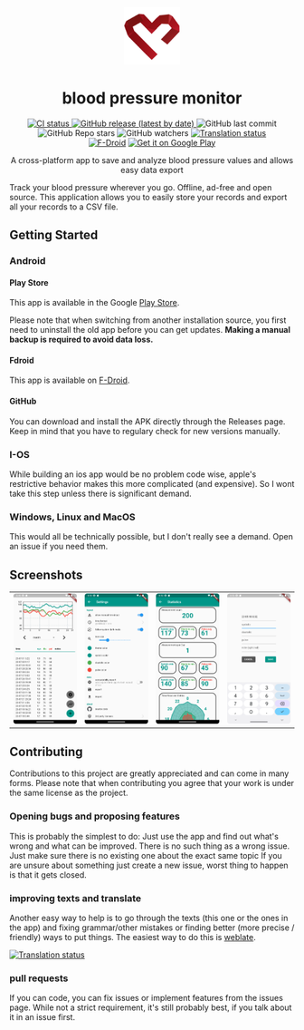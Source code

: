 <div align="center">  
  <img src="https://github.com/NobodyForNothing/blood-pressure-monitor-fl/blob/79b8a2d38703a5ff6d491019ba51b0374c39963a/android/app/src/main/res/drawable/icon.png" width="20%" height="20%"></img>
</div>


<h1 align="center"> blood pressure monitor </h1>
<div align="center">
  <a href="[https://github.com/NobodyForNothing/blood-pressure-monitor-fl/actions/workflows/CI.yml">
    <img src="https://github.com/NobodyForNothing/blood-pressure-monitor-fl/actions/workflows/CI.yml/badge.svg" alt="CI status" />
  </a>
  <a href="https://github.com/NobodyForNothing/blood-pressure-monitor-fl/releases/latest">
    <img alt="GitHub release (latest by date)" src="https://img.shields.io/github/v/release/NobodyForNothing/blood-pressure-monitor-fl">
  </a>
  <img alt="GitHub last commit" src="https://img.shields.io/github/last-commit/NobodyForNothing/blood-pressure-monitor-fl">
  <img alt="GitHub Repo stars" src="https://img.shields.io/github/stars/NobodyForNothing/blood-pressure-monitor-fl">
  <img alt="GitHub watchers" src="https://img.shields.io/github/watchers/NobodyForNothing/blood-pressure-monitor-fl">
  <a href="https://hosted.weblate.org/engage/blood-pressure-monitor-fl/">
    <img src="https://hosted.weblate.org/widgets/blood-pressure-monitor-fl/-/svg-badge.svg" alt="Translation status" />
  </a>
</div>
<div align="center">
  <a href='https://f-droid.org/en/packages/com.derdilla.bloodPressureApp'><img alt="F-Droid" height=40 src="https://gitlab.com/fdroid/artwork/-/raw/master/fdroid-logo-2015/available-on-fdroid.svg"></a>
  <a href='https://play.google.com/store/apps/details?id=com.derdilla.bloodPressureApp&pcampaignid=pcampaignidMKT-Other-global-all-co-prtnr-py-PartBadge-Mar2515-1'><img height=45 alt='Get it on Google Play' src='https://play.google.com/intl/en_us/badges/static/images/badges/en_badge_web_generic.png'/></a>
</div>
<p align="center">
  A cross-platform app to save and analyze blood pressure values and allows easy data export
</p>

Track your blood pressure wherever you go. Offline, ad-free and open source.
This application allows you to easily store your records and export all your records to a CSV file. 

## Getting Started

### Android

#### Play Store
This app is available in the Google [Play Store](https://play.google.com/store/apps/details?id=com.derdilla.bloodPressureApp). 

Please note that when switching from another installation source, you first need to uninstall the old app before you can get updates. **Making a manual backup is required to avoid data loss.**

#### Fdroid
This app is available on [F-Droid](https://f-droid.org/en/packages/com.derdilla.bloodPressureApp/). 

#### GitHub
You can download and install the APK directly through the Releases page. Keep in mind that you have to regulary check for new versions manually.

### I-OS
While building an ios app would be no problem code wise, apple's restrictive behavior makes this more complicated (and expensive). So I wont take this step unless there is significant demand. 

### Windows, Linux and MacOS
This would all be technically possible, but I don't really see a demand. Open an issue if you need them.

## Screenshots
<table style="width: 100%; border-collapse: collapse;">
  <tr>
    <td><img src="https://github.com/NobodyForNothing/blood-pressure-monitor-fl/blob/e685edb9a3835e8b8b5ca27862060715b02d5e8c/screenshots/example_home.png" height="100%" alt="Home"></img></td>
    <td><img src="https://github.com/NobodyForNothing/blood-pressure-monitor-fl/blob/e685edb9a3835e8b8b5ca27862060715b02d5e8c/screenshots/example_settings.png" height="100%" alt="Settings"></img></td>
    <td><img src="https://github.com/NobodyForNothing/blood-pressure-monitor-fl/blob/e685edb9a3835e8b8b5ca27862060715b02d5e8c/screenshots/example_stats.png" height="100%" alt="Statistics"></img></td>
    <td><img src="https://github.com/NobodyForNothing/blood-pressure-monitor-fl/blob/e685edb9a3835e8b8b5ca27862060715b02d5e8c/screenshots/example_add.png" height="100%" alt="Add"></img></td>
  </tr>
</table>

## Contributing
Contributions to this project are greatly appreciated and can come in many forms. Please note that when contributing you agree that your work is under the same license as the project.  
### Opening bugs and proposing features
This is probably the simplest to do: Just use the app and find out what's wrong and what can be improved. There is no such thing as a wrong issue. Just make sure there is no existing one about the exact same topic If you are unsure about something just create a new issue, worst thing to happen is that it gets closed.

### improving texts and translate
Another easy way to help is to go through the texts (this one or the ones in the app) and fixing grammar/other mistakes or finding better (more precise / friendly) ways to put things.
The easiest way to do this is [weblate](https://hosted.weblate.org/engage/blood-pressure-monitor-fl/).

[![Translation status](https://hosted.weblate.org/widgets/blood-pressure-monitor-fl/-/multi-auto.svg)](https://hosted.weblate.org/engage/blood-pressure-monitor-fl/)


### pull requests
If you can code, you can fix issues or implement features from the issues page. While not a strict requirement, it's still probably best, if you talk about it in an issue first.
